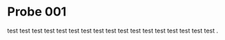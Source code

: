# Probe 001

test test test test test test test test test test test test test test test test test .
